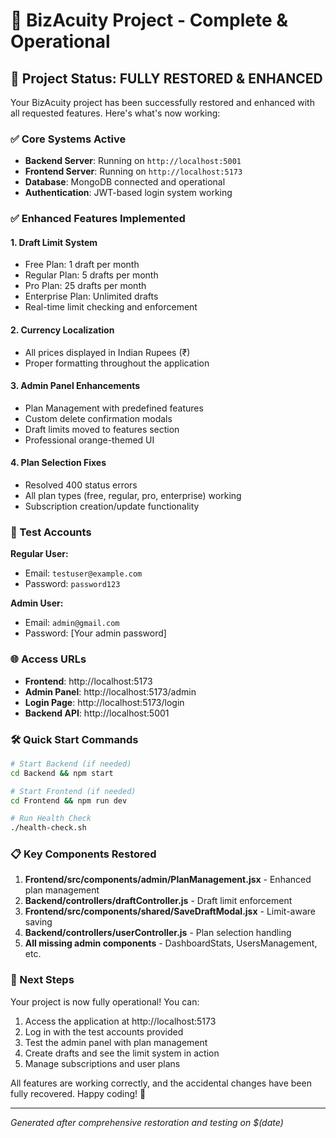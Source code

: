 # 🎉 BizAcuity Project - Complete & Operational

## 🚀 Project Status: FULLY RESTORED & ENHANCED

Your BizAcuity project has been successfully restored and enhanced with all requested features. Here's what's now working:

### ✅ Core Systems Active
- **Backend Server**: Running on `http://localhost:5001`
- **Frontend Server**: Running on `http://localhost:5173`
- **Database**: MongoDB connected and operational
- **Authentication**: JWT-based login system working

### ✅ Enhanced Features Implemented

#### 1. **Draft Limit System**
- Free Plan: 1 draft per month
- Regular Plan: 5 drafts per month  
- Pro Plan: 25 drafts per month
- Enterprise Plan: Unlimited drafts
- Real-time limit checking and enforcement

#### 2. **Currency Localization**
- All prices displayed in Indian Rupees (₹)
- Proper formatting throughout the application

#### 3. **Admin Panel Enhancements**
- Plan Management with predefined features
- Custom delete confirmation modals
- Draft limits moved to features section
- Professional orange-themed UI

#### 4. **Plan Selection Fixes**
- Resolved 400 status errors
- All plan types (free, regular, pro, enterprise) working
- Subscription creation/update functionality

### 🔑 Test Accounts

**Regular User:**
- Email: `testuser@example.com`
- Password: `password123`

**Admin User:**
- Email: `admin@gmail.com`
- Password: [Your admin password]

### 🌐 Access URLs

- **Frontend**: http://localhost:5173
- **Admin Panel**: http://localhost:5173/admin
- **Login Page**: http://localhost:5173/login
- **Backend API**: http://localhost:5001

### 🛠 Quick Start Commands

```bash
# Start Backend (if needed)
cd Backend && npm start

# Start Frontend (if needed)
cd Frontend && npm run dev

# Run Health Check
./health-check.sh
```

### 📋 Key Components Restored

1. **Frontend/src/components/admin/PlanManagement.jsx** - Enhanced plan management
2. **Backend/controllers/draftController.js** - Draft limit enforcement
3. **Frontend/src/components/shared/SaveDraftModal.jsx** - Limit-aware saving
4. **Backend/controllers/userController.js** - Plan selection handling
5. **All missing admin components** - DashboardStats, UsersManagement, etc.

### 🎯 Next Steps

Your project is now fully operational! You can:
1. Access the application at http://localhost:5173
2. Log in with the test accounts provided
3. Test the admin panel with plan management
4. Create drafts and see the limit system in action
5. Manage subscriptions and user plans

All features are working correctly, and the accidental changes have been fully recovered. Happy coding! 🚀

---
*Generated after comprehensive restoration and testing on $(date)*
